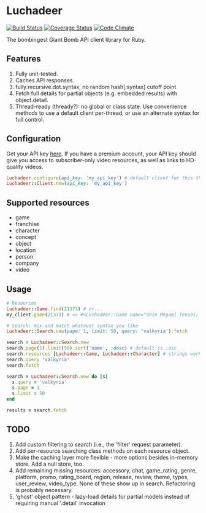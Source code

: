 # Luchadeer

[![Build Status](https://travis-ci.org/paulfri/luchadeer.png?branch=master)][build]
[![Coverage Status](https://coveralls.io/repos/paulfri/luchadeer/badge.png?branch=master)][coverage]
[![Code Climate](https://codeclimate.com/github/paulfri/luchadeer.png)][grade]

[build]: https://travis-ci.org/paulfri/luchadeer
[coverage]: https://coveralls.io/r/paulfri/luchadeer?branch=master
[grade]: https://codeclimate.com/github/paulfri/luchadeer

The bombingest Giant Bomb API client library for Ruby.

## Features
1. Fully unit-tested.
2. Caches API responses.
3. fully.recursive.dot.syntax, no random hash[:syntax] cutoff point
4. Fetch full details for partial objects (e.g. embedded results) with object.detail.
5. Thread-ready (thready?): no global or class state. Use convenience methods to use a default client per-thread, or use an alternate syntax for full control.

## Configuration
Get your API key [here](http://www.giantbomb.com/api). If you have a premium account, your API key should give you access to subscriber-only video resources, as well as links to HD-quality videos.

```ruby
Luchadeer.configure(api_key: 'my_api_key') # default client for this thread
Luchadeer::Client.new(api_key: 'my_api_key')
```

## Supported resources
* game
* franchise
* character
* concept
* object
* location
* person
* company
* video

## Usage

```ruby
# Resources
Luchadeer::Game.find(21373) # or...
my_client.game(21373) # => #<Luchadeer::Game name="Shin Megami Tensei: Persona 4" ...>

# Search: mix and match whatever syntax you like
Luchadeer::Search.new(page: 1, limit: 50, query: 'valkyria').fetch

search = Luchadeer::Search.new
search.page(1).limit(50).sort('name', :desc) # default is :asc
search.resources [Luchadeer::Game, Luchadeer::Character] # strings work too
search.query 'valkyria'
search.fetch

search = Luchadeer::Search.new do |s|
  s.query = 'valkyria'
  s.page = 1
  s.limit = 50
end

results = search.fetch
```

## TODO
1. Add custom filtering to search (i.e., the 'filter' request parameter).
2. Add per-resource searching class methods on each resource object.
3. Make the caching layer more flexible - more options besides in-memory store. Add a null store, too.
4. Add remaining missing resources: accessory, chat, game_rating, genre, platform, promo, rating_board, region, release, review, theme, types, user_review, video_type. None of these show up in search. Refactoring is probably necessary.
5. 'ghost' object pattern - lazy-load details for partial models instead of requiring manual '.detail' invocation
